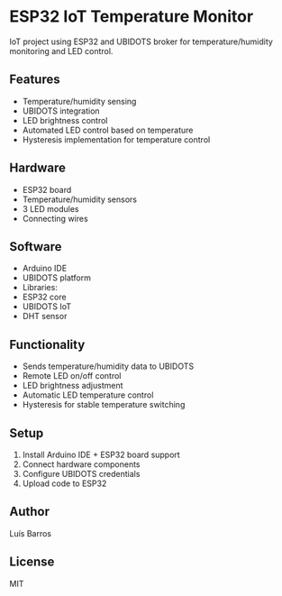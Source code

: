 # ESP32 IoT Temperature Monitor

IoT project using ESP32 and UBIDOTS broker for temperature/humidity monitoring and LED control.

## Features
- Temperature/humidity sensing
- UBIDOTS integration
- LED brightness control
- Automated LED control based on temperature
- Hysteresis implementation for temperature control

## Hardware
- ESP32 board
- Temperature/humidity sensors
- 3 LED modules
- Connecting wires

## Software
- Arduino IDE
- UBIDOTS platform
- Libraries:
 - ESP32 core
 - UBIDOTS IoT
 - DHT sensor

## Functionality
- Sends temperature/humidity data to UBIDOTS
- Remote LED on/off control
- LED brightness adjustment
- Automatic LED temperature control
- Hysteresis for stable temperature switching

## Setup
1. Install Arduino IDE + ESP32 board support
2. Connect hardware components
3. Configure UBIDOTS credentials
4. Upload code to ESP32

## Author
Luís Barros

## License
MIT
